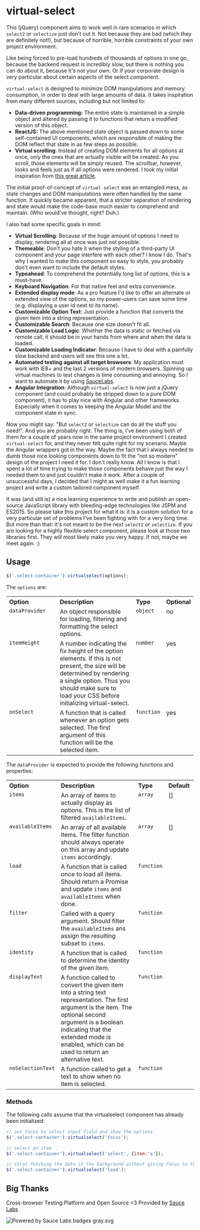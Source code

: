 # virtual-select
This (jQuery) component aims to work well in rare scenarios in which `select2` or `selectize` just don't cut it. Not because they are bad (which they are definitely not!), but because of horrible, horrible constraints of your own project environment.

Like being forced to pre-load hundreds of thousands of options in one go, because the backend request is incredibly slow, but there is nothing you can do about it, because it's not your own. Or if your corporate design is very particular about certain aspects of the select component.

`virtual-select` is designed to minimize DOM manipulations and memory consumption, in order to deal with large amounts of data. It takes inspiration from many different sources, including but not limited to:
- **Data-driven programming:** The entire state is maintained in a simple object and altered by passing it to functions that return a modified version of this object.
- **ReactJS:** The above mentioned state object is passed down to some self-contained UI components, which are responsible of making the DOM reflect that state in as few steps as possible.
- **Virtual scrolling**: Instead of creating DOM elements for all options at once, only the ones that are actually visible will be created. As you scroll, those elements will be simply reused. The scrollbar, however, looks and feels just as if all options were rendered. I took my initial inspiration from [this great article](http://twofuckingdevelopers.com/2014/11/angularjs-virtual-list-directive-tutorial/).

The initial proof-of-concept of `virtual select` was an entangled mess, as state changes and DOM manipulations were often handled by the same function. It quickly became apparent, that a stricter separation of rendering and state would make the code-base much easier to comprehend and maintain. (Who would've thought, right? Duh.)

I also had some specific goals in mind:
- **Virtual Scrolling**: Because of the huge amount of options I need to display, rendering all at once was just not possible.
- **Themeable**: Don't you hate it when the styling of a third-party UI component and your page interfere with each other? I know I do. That's why I wanted to make this component so easy to style, you probably don't even want to include the default styles.
- **Typeahead**: To comprehend the potentially long list of options, this is a must-have.
- **Keyboard Navigation**: For that native feel and extra convenience.
- **Extended display mode**: As a pro feature I'd like to offer an alternate or extended view of the options, so my power-users can save some time (e.g. displaying a user id next to its name).
- **Customizable Option Text**: Just provide a function that converts the given item into a string representation.
- **Customizable Search**: Because one size doesn't fit all.
- **Customizable Load Logic**: Whether the data is static or fetched via remote call, it should be in your hands from where and when the data is loaded.
- **Customizable Loading Indicator**: Because I have to deal with a painfully slow backend and users will see this one a lot.
- **Automated testing against all target browsers**: My application must work with IE8+ and the last 2 versions of modern browsers. Spinning up virtual machines to test changes is time consuming and annoying. So I want to automate it by using [SauceLabs](https://saucelabs.com).
- **Angular Integration**: Although `virtual-select` is now just a jQuery component (and could probably be stripped down to a pure DOM component), it has to play nice with Angular and other frameworks. Especially when it comes to keeping the Angular Model and the component state in sync.

Now you might say: "But `select2` or `selectize` can do all the stuff you need!". And you are probably right. The thing is, I've been using both of them for a couple of years now in the same project environment I created `virtual-select` for, and they never felt quite right for my scenario. Maybe the Angular wrappers got in the way. Maybe the fact that I always needed to dumb those nice looking components down to fit the "not so modern" design of the project I need it for. I don't really know. All I know is that I spent a lot of time trying to make those components behave just the way I needed them to and just couldn't make it work. After a couple of unsuccessful days, I decided that I might as well make it a fun learning project and write a custom tailored component myself.

It was (and still is) a nice learning experience to write and publish an open-source JavaScript library with bleeding-edge technologies like JSPM and ES2015. So please take this project for what it is: it is a custom solution for a very particular set of problems I've been fighting with for a very long time. But more than that: it's not meant to be the next `select2` or `selectize`. If you are looking for a highly flexible select component, please look at those two libraries first. They will most likely make you very happy. If not, maybe we meet again. :)

## Usage

```javascript
$('.select-container').virtualselect(options);
```

The `options` are:

<table width="100%">
	<tr>
		<th valign="top" width="120px" align="left">Option</th>
		<th valign="top" align="left">Description</th>
		<th valign="top" width="60px" align="left">Type</th>
		<th valign="top" width="60px" align="left">Optional</th>
	</tr>
	<tr>
		<td valign="top"><code>dataProvider</code></td>
		<td valign="top">An object responsible for loading, filtering and formatting the select options.</td>
		<td valign="top"><code>object</code></td>
		<td valign="top">no</td>
	</tr>
	<tr>
		<td valign="top"><code>itemHeight</code></td>
		<td valign="top">A number indicating the fix height of the option elements. If this is not present, the size will be determined by rendering a single option. Thus you should make sure to load your CSS before initializing virtual-select.</td>
		<td valign="top"><code>number</code></td>
		<td valign="top">yes</td>
	</tr>
	<tr>
		<td valign="top"><code>onSelect</code></td>
		<td valign="top">A function that is called whenever an option gets selected. The first argument of this function will be the selected item.</td>
		<td valign="top"><code>function</code></td>
		<td valign="top">yes</td>
	</tr>	
</table>

The `dataProvider` is expected to provide the following functions and properties:

<table width="100%">
	<tr>
		<th valign="top" width="120px" align="left">Option</th>
		<th valign="top" align="left">Description</th>
		<th valign="top" width="60px" align="left">Type</th>
		<th valign="top" width="60px" align="left">Default</th>
	</tr>
	<tr>
		<td valign="top"><code>items</code></td>
		<td valign="top">An array of items to actually display as options. This is the list of filtered <code>availableItems</code>.</td>
		<td valign="top"><code>array</code></td>
		<td valign="top">[]</td>
	</tr>
	<tr>
		<td valign="top"><code>availableItems</code></td>
		<td valign="top">An array of all available items. The filter function should always operate on this array and update <code>items</code> accordingly.</td>
		<td valign="top"><code>array</code></td>
		<td valign="top">[]</td>
	</tr>
	<tr>
		<td valign="top"><code>load</code></td>
		<td valign="top">A function that is called once to load all items. Should return a Promise and update <code>items</code> and <code>availableItems</code> when done.</td>
		<td valign="top"><code>function</code></td>
		<td valign="top"></td>
	</tr>
	<tr>
		<td valign="top"><code>filter</code></td>
		<td valign="top">Called with a query argument. Should filter the <code>availableItems</code> ans assign the resulting subset to <code>items</code>.</td>
		<td valign="top"><code>function</code></td>
		<td valign="top"></td>
	</tr>	
	<tr>
		<td valign="top"><code>identity</code></td>
		<td valign="top">A function that is called to determine the identity of the given item.</td>
		<td valign="top"><code>function</code></td>
		<td valign="top"></td>
	</tr>
	<tr>
		<td valign="top"><code>displayText</code></td>
		<td valign="top">A function called to convert the given item into a string text representation. The first argument is the item. The optional second argument is a boolean indicating that the extended mode is enabled, which can be used to return an alternative text.</td>
		<td valign="top"><code>function</code></td>
		<td valign="top"></td>
	</tr>
	<tr>
		<td valign="top"><code>noSelectionText</code></td>
		<td valign="top">A function called to get a text to show when no item is selected.</td>
		<td valign="top"><code>function</code></td>
		<td valign="top"></td>
	</tr>		
</table>

### Methods

The following calls assume that the virtualselect component has already been initialized:

```javascript
// set focus to select input field and show the options
$('.select-container').virtualselect('focus');

// select an item
$('.select-container').virtualselect('select', {item:'x'});

// strat fetching the data in the background without giving focus to the select component
$('.select-container').virtualselect('load');
```

## Big Thanks

Cross-browser Testing Platform and Open Source <3 Provided by [Sauce Labs][homepage]

[homepage]: https://saucelabs.com

![Powered by Sauce Labs badges gray.svg]()
